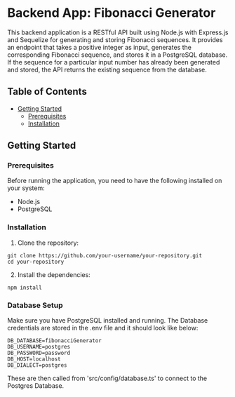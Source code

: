 # Backend App: Fibonacci Generator

This backend application is a RESTful API built using Node.js with Express.js and Sequelize for generating and storing Fibonacci sequences. It provides an endpoint that takes a positive integer as input, generates the corresponding Fibonacci sequence, and stores it in a PostgreSQL database. If the sequence for a particular input number has already been generated and stored, the API returns the existing sequence from the database.

## Table of Contents

- [Getting Started](#getting-started)
  - [Prerequisites](#prerequisites)
  - [Installation](#installation)


## Getting Started

### Prerequisites

Before running the application, you need to have the following installed on your system:

- Node.js
- PostgreSQL

### Installation

1. Clone the repository:

```
git clone https://github.com/your-username/your-repository.git
cd your-repository
```

2. Install the dependencies:

```
npm install
```

### Database Setup

Make sure you have PostgreSQL installed and running. The Database credentials are stored in the .env file and it should look like below:

```
DB_DATABASE=fibonacciGenerator
DB_USERNAME=postgres
DB_PASSWORD=password
DB_HOST=localhost
DB_DIALECT=postgres
```

These are then called from 'src/config/database.ts' to connect to the Postgres Database.